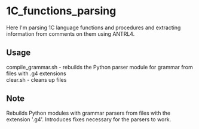 # 1C_functions_parsing
Here I'm parsing 1C language functions and procedures and extracting information from comments on them using ANTRL4.

## Usage
compile_grammar.sh - rebuilds the Python parser module for grammar from files with .g4 extensions  
clear.sh - cleans up files

## Note
Rebuilds Python modules with grammar parsers from files with the extension '.g4'. Introduces fixes necessary for the parsers to work.
